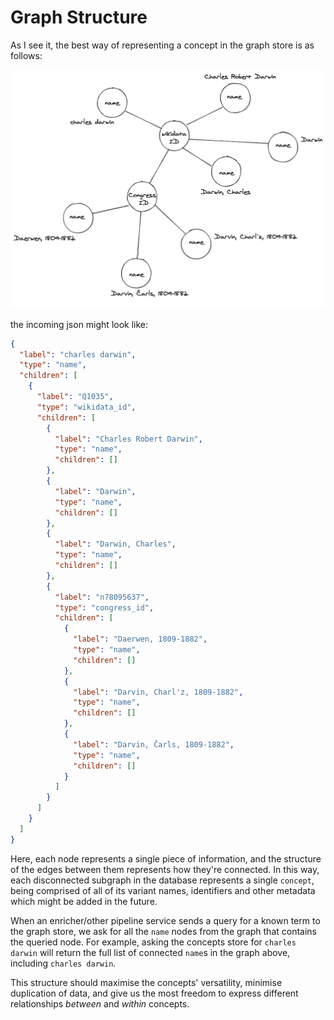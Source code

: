# Graph Structure

As I see it, the best way of representing a concept in the graph store is as follows:

![concept graph](./concept_graph.png)

the incoming json might look like:

```json
{
  "label": "charles darwin",
  "type": "name",
  "children": [
    {
      "label": "Q1035",
      "type": "wikidata_id",
      "children": [
        {
          "label": "Charles Robert Darwin",
          "type": "name",
          "children": []
        },
        {
          "label": "Darwin",
          "type": "name",
          "children": []
        },
        {
          "label": "Darwin, Charles",
          "type": "name",
          "children": []
        },
        {
          "label": "n78095637",
          "type": "congress_id",
          "children": [
            {
              "label": "Daerwen, 1809-1882",
              "type": "name",
              "children": []
            },
            {
              "label": "Darvin, Charl'z, 1809-1882",
              "type": "name",
              "children": []
            },
            {
              "label": "Darvin, Čarls, 1809-1882",
              "type": "name",
              "children": []
            }
          ]
        }
      ]
    }
  ]
}
```

Here, each node represents a single piece of information, and the structure of the edges between them represents how they're connected. In this way, each disconnected subgraph in the database represents a single `concept`, being comprised of all of its variant names, identifiers and other metadata which might be added in the future.

When an enricher/other pipeline service sends a query for a known term to the graph store, we ask for all the `name` nodes from the graph that contains the queried node. For example, asking the concepts store for `charles darwin` will return the full list of connected `name`s in the graph above, including `charles darwin`.

This structure should maximise the concepts' versatility, minimise duplication of data, and give us the most freedom to express different relationships _between_ and _within_ concepts.
